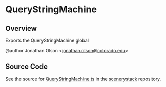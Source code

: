 # QueryStringMachine

## Overview

Exports the QueryStringMachine global

@author Jonathan Olson &lt;jonathan.olson@colorado.edu&gt;



## Source Code

See the source for [QueryStringMachine.ts](https://github.com/phetsims/scenerystack/blob/main/QueryStringMachine.ts) in the [scenerystack](https://github.com/phetsims/scenerystack) repository.
